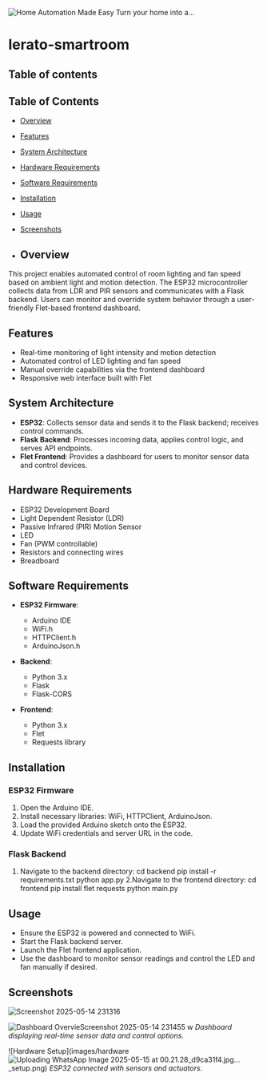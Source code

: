 ![Home Automation Made Easy  Turn your home into a…](https://github.com/user-attachments/assets/4d1d81da-22d9-4192-acec-f9cff67eef8b)

 # lerato-smartroom
 ## Table of contents
## Table of Contents

- [Overview](#overview)
- [Features](#features)
- [System Architecture](#system-architecture)
- [Hardware Requirements](#hardware-requirements)
- [Software Requirements](#software-requirements)
- [Installation](#installation)
- [Usage](#usage)
- [Screenshots](#screenshots)

- ## Overview

This project enables automated control of room lighting and fan speed based on ambient light and motion detection. The ESP32 microcontroller collects data from LDR and PIR sensors and communicates with a Flask backend. Users can monitor and override system behavior through a user-friendly Flet-based frontend dashboard.

## Features

- Real-time monitoring of light intensity and motion detection
- Automated control of LED lighting and fan speed
- Manual override capabilities via the frontend dashboard
- Responsive web interface built with Flet

## System Architecture


- **ESP32**: Collects sensor data and sends it to the Flask backend; receives control commands.
- **Flask Backend**: Processes incoming data, applies control logic, and serves API endpoints.
- **Flet Frontend**: Provides a dashboard for users to monitor sensor data and control devices.

## Hardware Requirements

- ESP32 Development Board
- Light Dependent Resistor (LDR)
- Passive Infrared (PIR) Motion Sensor
- LED
- Fan (PWM controllable)
- Resistors and connecting wires
- Breadboard

## Software Requirements

- **ESP32 Firmware**:
  - Arduino IDE
  - WiFi.h
  - HTTPClient.h
  - ArduinoJson.h

- **Backend**:
  - Python 3.x
  - Flask
  - Flask-CORS

- **Frontend**:
  - Python 3.x
  - Flet
  - Requests library

## Installation

### ESP32 Firmware

1. Open the Arduino IDE.
2. Install necessary libraries: WiFi, HTTPClient, ArduinoJson.
3. Load the provided Arduino sketch onto the ESP32.
4. Update WiFi credentials and server URL in the code.

### Flask Backend

1. Navigate to the backend directory:
   cd backend
pip install -r requirements.txt
python app.py
2.Navigate to the frontend directory:
cd frontend
pip install flet requests
python main.py

## Usage

- Ensure the ESP32 is powered and connected to WiFi.
- Start the Flask backend server.
- Launch the Flet frontend application.
- Use the dashboard to monitor sensor readings and control the LED and fan manually if desired.

## Screenshots
![Screenshot 2025-05-14 231316](https://github.com/user-attachments/assets/ea4feaaf-6c87-4748-b142-143d9815ca04)

![Dashboard Overvie![Screenshot 2025-05-14 231455](https://github.com/user-attachments/assets/042b29fb-b3cb-4722-83c6-0f55fc37e39b)
w]( )
*Dashboard displaying real-time sensor data and control options.*

![Hardware Setup](images/hardware![Uploading WhatsApp Image 2025-05-15 at 00.21.28_d9ca31f4.jpg…]()
_setup.png)
*ESP32 connected with sensors and actuators.*










  



